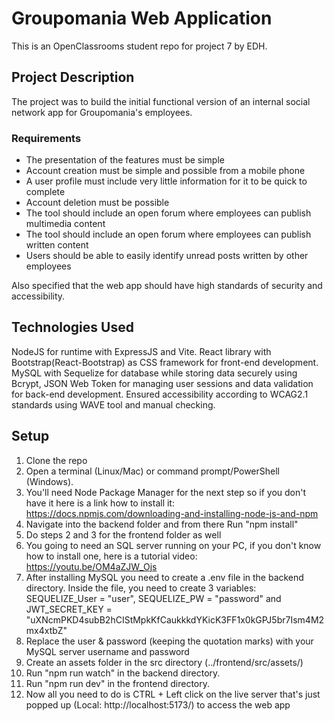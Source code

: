 # Groupomania Web Application

This is an OpenClassrooms student repo for project 7 by EDH.

## Project Description

The project was to build the initial functional version of an internal social network app for Groupomania's employees.

### Requirements
- The presentation of the features must be simple
- Account creation must be simple and possible from a mobile phone
- A user profile must include very little information for it to be quick to complete
- Account deletion must be possible
- The tool should include an open forum where employees can publish multimedia content
- The tool should include an open forum where employees can publish written content
- Users should be able to easily identify unread posts written by other employees

Also specified that the web app should have high standards of security and accessibility.

## Technologies Used 

NodeJS for runtime with ExpressJS and Vite. React library with Bootstrap(React-Bootstrap) as CSS framework for front-end development. 
MySQL with Sequelize for database while storing data securely using Bcrypt, JSON Web Token for managing user sessions and data validation for back-end development.
Ensured accessibility according to WCAG2.1 standards using WAVE tool and manual checking.

## Setup

1. Clone the repo
2. Open a terminal (Linux/Mac) or command prompt/PowerShell (Windows).
3. You'll need Node Package Manager for the next step so if you don't have it here is a link how to install it: https://docs.npmjs.com/downloading-and-installing-node-js-and-npm 
4. Navigate into the backend folder and from there Run "npm install"  
5. Do steps 2 and 3 for the frontend folder as well 
6. You going to need an SQL server running on your PC, if you don't know how to install one, here is a tutorial video: https://youtu.be/OM4aZJW_Ojs
7. After installing MySQL you need to create a .env file in the backend directory. Inside the file, you need to create 3 variables: SEQUELIZE_User = "user",
SEQUELIZE_PW = "password" and JWT_SECRET_KEY = "uXNcmPKD4subB2hCIStMpkKfCaukkkdYKicK3FF1x0kGPJ5br7Ism4M2mx4xtbZ"
6. Replace the user & password (keeping the quotation marks) with your MySQL server username and password
7. Create an assets folder in the src directory (../frontend/src/assets/)
8. Run "npm run watch" in the backend directory.
9. Run "npm run dev" in the frontend directory.
10. Now all you need to do is CTRL + Left click on the live server that's just popped up (Local: http://localhost:5173/) to access the web app
